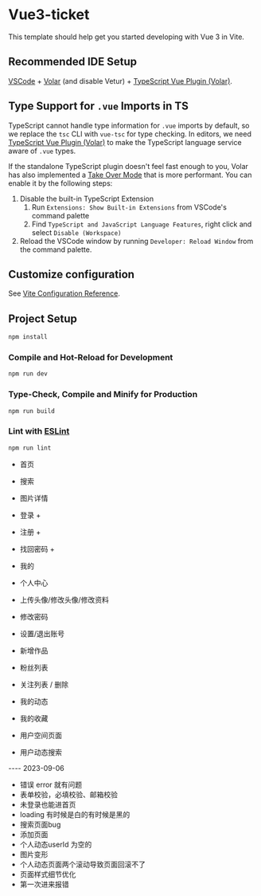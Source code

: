 # Vue3-ticket

This template should help get you started developing with Vue 3 in Vite.

## Recommended IDE Setup

[VSCode](https://code.visualstudio.com/) + [Volar](https://marketplace.visualstudio.com/items?itemName=Vue.volar) (and disable Vetur) + [TypeScript Vue Plugin (Volar)](https://marketplace.visualstudio.com/items?itemName=Vue.vscode-typescript-vue-plugin).

## Type Support for `.vue` Imports in TS

TypeScript cannot handle type information for `.vue` imports by default, so we replace the `tsc` CLI with `vue-tsc` for type checking. In editors, we need [TypeScript Vue Plugin (Volar)](https://marketplace.visualstudio.com/items?itemName=Vue.vscode-typescript-vue-plugin) to make the TypeScript language service aware of `.vue` types.

If the standalone TypeScript plugin doesn't feel fast enough to you, Volar has also implemented a [Take Over Mode](https://github.com/johnsoncodehk/volar/discussions/471#discussioncomment-1361669) that is more performant. You can enable it by the following steps:

1. Disable the built-in TypeScript Extension
    1) Run `Extensions: Show Built-in Extensions` from VSCode's command palette
    2) Find `TypeScript and JavaScript Language Features`, right click and select `Disable (Workspace)`
2. Reload the VSCode window by running `Developer: Reload Window` from the command palette.

## Customize configuration

See [Vite Configuration Reference](https://vitejs.dev/config/).

## Project Setup

```sh
npm install
```

### Compile and Hot-Reload for Development

```sh
npm run dev
```

### Type-Check, Compile and Minify for Production

```sh
npm run build
```

### Lint with [ESLint](https://eslint.org/)

```sh
npm run lint
```



- 首页
- 搜索
- 图片详情

- 登录 +
- 注册 +
- 找回密码 +

- 我的
- 个人中心
- 上传头像/修改头像/修改资料
- 修改密码
- 设置/退出账号
- 新增作品
- 粉丝列表
- 关注列表 / 删除
- 我的动态
- 我的收藏

- 用户空间页面
- 用户动态搜索



---- 2023-09-06


- 错误 error 就有问题
- 表单校验，必填校验、邮箱校验
- 未登录也能进首页
- loading 有时候是白的有时候是黑的
- 搜索页面bug
- 添加页面
- 个人动态userId 为空的
- 图片变形
- 个人动态页面两个滚动导致页面回滚不了
- 页面样式细节优化
- 第一次进来报错